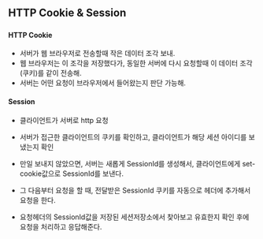 ## HTTP Cookie & Session

##### 

#### HTTP Cookie 

- 서버가 웹 브라우저로 전송할때 작은 데이터 조각 보내.
- 웹 브라우저는 이 조각을 저장했다가, 동일한 서버에 다시 요청할때 이 데이터 조각(쿠키)를 같이 전송해.
- 서버는 어떤 요청이 브라우저에서 들어왔는지 판단 가능해.



#### Session

- 클라이언트가 서버로 http 요청
- 서버가 접근한 클라이언트의 쿠키를 확인하고, 클라이언트가 해당 세션 아이디를 보냈는지 확인
- 만일 보내지 않았으면, 서버는 새롭게 SessionId를 생성해서, 클라이언트에게 set-cookie값으로 SessionId를 보낸다.
- 그 다음부터 요청을 할 때, 전달받은 SessionId 쿠키를 자동으로 헤더에 추가해서 요청을 한다.

- 요청헤더의 SessionId값을 저장된 세션저장소에서 찾아보고 유효한지 확인 후에 요청을 처리하고 응답해준다.

